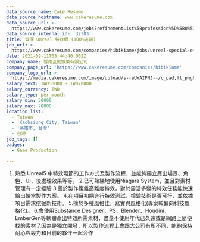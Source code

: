 ```yaml
---
data_source_name: Cake Resume
data_source_hostname: www.cakeresume.com
data_source_url: >-
  https://www.cakeresume.com/jobs?refinementList%5Bprofession%5D%5B0%5D=game-production&range%5Bsalary_range%5D%5Bmin%5D=100000
data_source_internal_id: '32383'
title: 資深 Unreal 特效師 (100%遠端)
job_url: >-
  https://www.cakeresume.com/companies/hibikiame/jobs/unreal-special-effects-artist
date: 2021-09-11T08:44:40.002Z
company_name: 響雨互動娛樂有限公司
company_page_url: 'https://www.cakeresume.com/companies/hibikiame'
company_logo_url: >-
  https://media.cakeresume.com/image/upload/s--eUWAIPNJ--/c_pad,fl_png8,h_200,w_200/v1665990604/lkyaecn994iyt3sjg5m7.png
salary_text: TWD50000 - TWD70000
salary_currency: TWD
salary_type: per_month
salary_min: 50000
salary_max: 70000
location_list:
  - Taiwan
  - 'Kaohsiung City, Taiwan'
  - '高雄市, 台灣'
  - 台灣
job_tags: []
badges:
  - Game Production

---
```


1. 熟悉 Unreal5 中特效環節的工作方式及製作流程，並能夠獨立產出場景、角色、UI、後處理效果等等。 2.已可熟練地使用Niagara System，並且對素材管理有一定經驗 3.善於製作復雜高難度特效，對於靈活多變的特效任務能快速給出恰當製作方案。 4.在項目初期進行特效測試，檢驗技術是否可行，並依據項目需求挖掘新技術。 5.擅於多種風格佳，寫實與風格化(專案較偏向科技風格化)。 6.會使用Substance Designer、PS、Blender、Houdini、EmberGen等軟體產出特效所需素材，盡量不使用年代已久遠或是網路上隨便找的素材 7.因為是獨立開發，所以製作流程上會跟大公司有所不同，能夠保持耐心與毅力和目前的夥伴一起合作